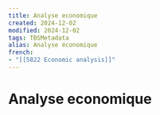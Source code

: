 ```yaml
---
title: Analyse economique
created: 2024-12-02
modified: 2024-12-02
tags: TBSMetadata
alias: Analyse économique
french:
- "[[5822 Economic analysis]]"
---
```

# Analyse economique
